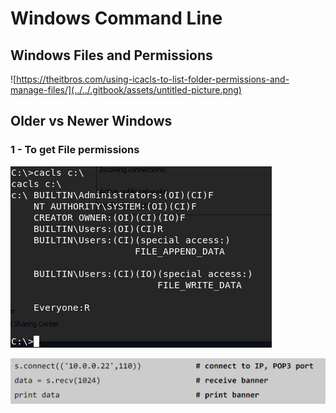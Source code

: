 # Windows Command Line

## Windows Files and Permissions

![https://theitbros.com/using-icacls-to-list-folder-permissions-and-manage-files/](../../.gitbook/assets/untitled-picture.png)



## Older vs Newer Windows

### 1 - To get File permissions

![Older Versions of Windows](../../.gitbook/assets/fp.png)

![newer versions of Windows](../../.gitbook/assets/image%20%2822%29.png)

